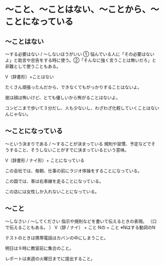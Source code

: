 # 〜こと、〜ことはない、〜ことから、〜ことになっている



## 〜ことはない
～する必要はない / ～しないほうがいい   ① 悩んでいる人に「その必要はないよ」と助言や忠告をする時に使う。②「そんなに強く言うことは無いだろ」と非難として使うこともある。

V（辞書形）+ことはない

たくさん頑張ったんだから、できなくてもがっかりすることはないよ。

彼は顔は怖いけど、とても優しいから怖がることはないよ。

コンビニまで歩いて３分だし、人も少ないし、わざわざ化粧していくことはないんじゃない。

## 〜ことになっている
～という決まりである / 〜することが決まっている 規則や習慣、予定などでそうすること、そうしないことがすでに決まっているという意味。

V（辞書形 / ナイ形）+ ことになっている

この会社では、毎朝、仕事の前にラジオ体操をすることになっている。

この国では、車は右車線を走ることになっている。

この店には女性しか入れないことになっている。

## 〜こと
～しなさい / ～してください 指示や規則などを書いて伝えるときの表現。
（口で伝えることもある。
）
V（辞 / ナイ） + こと Nの + こと ※Nはする動詞のN

テストのときは携帯電話はカバンの中にしまうこと。

明日は９時に教室前に集合のこと。

レポートは来週の火曜日までに提出すること。

